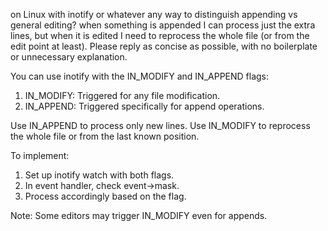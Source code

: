 on Linux with inotify or whatever any way to distinguish appending vs general editing?  when something is appended I can process just the extra lines, but when it is edited I need to reprocess the whole file (or from the edit point at least).
Please reply as concise as possible, with no boilerplate or unnecessary explanation.

You can use inotify with the IN_MODIFY and IN_APPEND flags:

1. IN_MODIFY: Triggered for any file modification.
2. IN_APPEND: Triggered specifically for append operations.

Use IN_APPEND to process only new lines.
Use IN_MODIFY to reprocess the whole file or from the last known position.

To implement:
1. Set up inotify watch with both flags.
2. In event handler, check event->mask.
3. Process accordingly based on the flag.

Note: Some editors may trigger IN_MODIFY even for appends.

